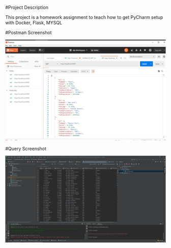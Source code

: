 #Project Description

This project is a homework assignment to teach how to get PyCharm setup with Docker, Flask, MYSQL

#Postman Screenshot

![postman_request_output](screenshots/postman.png)

#Query Screenshot

![query_output](screenshots/query.png)
